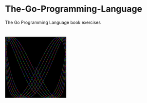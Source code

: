 # The-Go-Programming-Language
The Go Programming Language book exercises

#
![Alt Text](https://github.com/niyazz/The-Go-Programming-Language/blob/task1/chapter_1/1.4/out.gif?raw=true)
